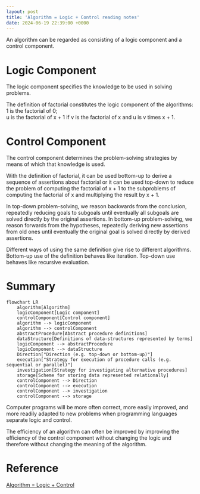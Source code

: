 ```yaml
---
layout: post
title: 'Algorithm = Logic + Control reading notes'
date: 2024-06-19 22:39:00 +0000
---
```


An algorithm can be regarded as consisting of a logic component and a control component.

# Logic Component
The logic component specifies the knowledge to be used in solving problems.

The definition of factorial constitutes the logic component of the algorithms:\
1 is the factorial of 0;\
u is the factorial of x + 1 if v is the factorial of x and u is v times x + 1.

# Control Component
The control component determines the problem-solving strategies by means of which that knowledge is used.

With the definition of factorial, it can be used bottom-up to derive a sequence of assertions about factorial or it can be used top-down to reduce the problem of computing the factorial of x + 1 to the subproblems of computing the factorial of x and multiplying the result by x + 1.

In top-down problem-solving, we reason backwards from the conclusion, repeatedly reducing goals to subgoals until eventually all subgoals are solved directly by the original assertions. In bottom-up problem-solving, we reason forwards from the hypotheses, repeatedly deriving new assertions from old ones until eventually the original goal is solved directly by derived assertions.

Different ways of using the same definition give rise to different algorithms. Bottom-up use of the definition behaves like iteration. Top-down use behaves like recursive evaluation.

# Summary
```mermaid
flowchart LR
    algorithm[Algorithm]
    logicComponent[Logic component]
    controlComponent[Control component]
    algorithm --> logicComponent
    algorithm --> controlComponent
    abstractProcedure[Abstract procedure definitions]
    dataStructure[Definitions of data-structures represented by terms]
    logicComponent --> abstractProcedure
    logicComponent --> dataStructure
    Direction["Direction (e.g. top-down or bottom-up)"]
    execution["Strategy for execution of procedure calls (e.g. sequential or parallel)"]
    investigation[Strategy for investigating alternative procedures]
    storage[Scheme for storing data represented relationally]
    controlComponent --> Direction
    controlComponent --> execution
    controlComponent --> investigation
    controlComponent --> storage
```
Computer programs will be more often correct, more easily improved, and more readily adapted to new problems when programming languages separate logic and control.

The efficiency of an algorithm can often be improved
by improving the efficiency of the control component without changing the logic and therefore without changing the meaning of the algorithm.

# Reference
[Algorithm = Logic + Control](https://www.doc.ic.ac.uk/~rak/papers/algorithm%20=%20logic%20+%20control.pdf)